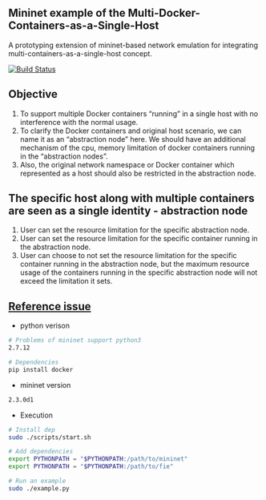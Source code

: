 ## Mininet example of the Multi-Docker-Containers-as-a-Single-Host 

A prototyping extension of mininet-based network emulation for integrating multi-containers-as-a-single-host concept.

[![Build Status](https://travis-ci.org/tz70s/fie.svg?branch=master)](https://travis-ci.org/tz70s/fie)
## Objective

1. To support multiple Docker containers “running” in a single host with no interference with the normal usage.
2. To clarify the Docker containers and original host scenario, we can name it as an “abstraction node” here. We should have an additional mechanism of the cpu, memory limitation of docker containers running in the “abstraction nodes”. 
3. Also, the original network namespace or Docker container which represented as a host should also be restricted in the abstraction node.

## The specific host along with multiple containers are seen as a single identity - abstraction node

1. User can set the resource limitation for the specific abstraction node.
2. User can set the resource limitation for the specific container running in the abstraction node.
3. User can choose to not set the resource limitation for the specific container running in the abstraction node, but the maximum resource usage of the containers running in the specific abstraction node will not exceed the limitation it sets.

## [Reference issue](https://github.com/containernet/containernet/issues/29)

* python verison

```BASH
# Problems of mininet support python3
2.7.12

# Dependencies
pip install docker

```

* mininet version

```BASH
2.3.0d1
``` 

* Execution

```BASH
# Install dep
sudo ./scripts/start.sh

# Add dependencies
export PYTHONPATH = "$PYTHONPATH:/path/to/mininet"
export PYTHONPATH = "$PYTHONPATH:/path/to/fie"

# Run an example
sudo ./example.py
```


